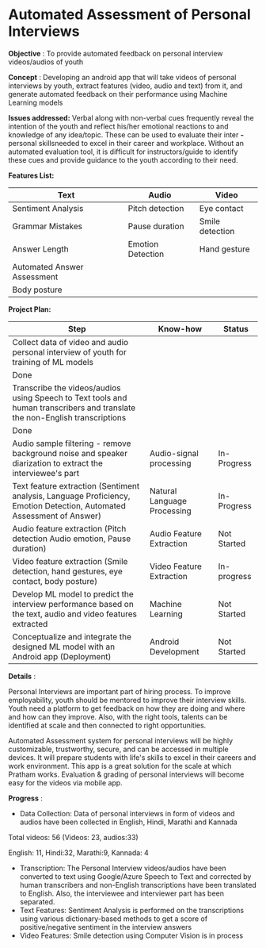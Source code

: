 # **Automated Assessment of Personal Interviews**

**Objective** : To provide automated feedback on personal interview videos/audios of youth

**Concept** : Developing an android app that will take videos of personal interviews by youth, extract features (video, audio and text) from it, and generate automated feedback on their performance using Machine Learning models

**Issues addressed:**   Verbal along with non-verbal cues frequently reveal the intention of the youth and reflect his/her emotional reactions to and knowledge of any idea/topic. These can be used to evaluate their inter **-** personal skillsneeded to excel in their career and workplace. Without an automated evaluation tool, it is difficult for instructors/guide to identify these cues and provide guidance to the youth according to their need.

**Features List:**

| **Text** | **Audio** | **Video** |
| --- | --- | --- |
| Sentiment Analysis | Pitch detection | Eye contact |
| Grammar Mistakes | Pause duration | Smile detection |
| Answer Length | Emotion Detection | Hand gesture |
| Automated Answer Assessment |
 | Body posture |

**Project Plan:**

| Step | Know-how | Status |
| --- | --- | --- |
| Collect data of video and audio personal interview of youth for training of ML models |
 | Done |
| Transcribe the videos/audios using Speech to Text tools and human transcribers and translate the non-English transcriptions |
 | Done |
| Audio sample filtering - remove background noise and speaker diarization to extract the interviewee&#39;s part | Audio-signal processing | In-Progress |
| Text feature extraction (Sentiment analysis, Language Proficiency, Emotion Detection, Automated Assessment of Answer) | Natural Language Processing | In-Progress |
| Audio feature extraction (Pitch detection Audio emotion, Pause duration) | Audio Feature Extraction | Not Started |
| Video feature extraction (Smile detection, hand gestures, eye contact, body posture) | Video Feature Extraction | In-progress |
| Develop ML model to predict the interview performance based on the text, audio and video features extracted | Machine Learning | Not Started |
| Conceptualize and integrate the designed ML model with an Android app (Deployment) | Android Development | Not Started |

**Details** :

Personal Interviews are important part of hiring process. To improve employability, youth should be mentored to improve their interview skills. Youth need a platform to get feedback on how they are doing and where and how can they improve. Also, with the right tools, talents can be identified at scale and then connected to right opportunities.

Automated Assessment system for personal interviews will be highly customizable, trustworthy, secure, and can be accessed in multiple devices. It will prepare students with life&#39;s skills to excel in their careers and work environment. This app is a great solution for the scale at which Pratham works. Evaluation &amp; grading of personal interviews will become easy for the videos via mobile app.

**Progress** :

- Data Collection: Data of personal interviews in form of videos and audios have been collected in English, Hindi, Marathi and Kannada

Total videos: 56 (Videos: 23, audios:33)

English: 11, Hindi:32, Marathi:9, Kannada: 4

- Transcription: The Personal Interview videos/audios have been converted to text using Google/Azure Speech to Text and corrected by human transcribers and non-English transcriptions have been translated to English. Also, the interviewee and interviewer part has been separated.
- Text Features: Sentiment Analysis is performed on the transcriptions using various dictionary-based methods to get a score of positive/negative sentiment in the interview answers
- Video Features: Smile detection using Computer Vision is in process
